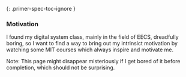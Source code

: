 {: .primer-spec-toc-ignore }

### Motivation 

I found my digital system class, mainly in the field of EECS, dreadfully boring, so I want to find a way to bring out my intrinsict motivation by watching some MIT courses which always inspire and motivate me. 

Note: This page might disappear misteriously if I get bored of it before completion, which should not be surprising.

